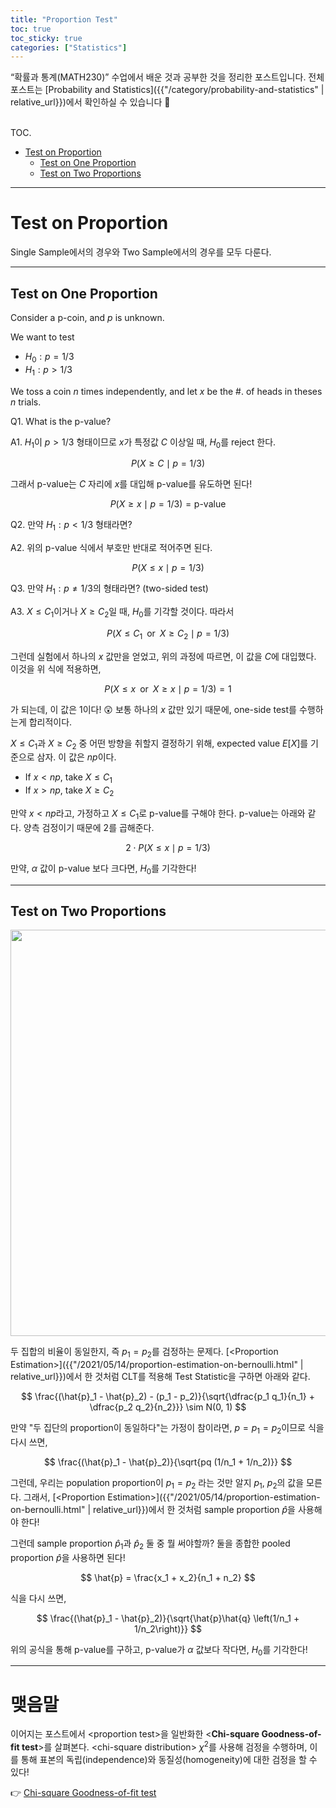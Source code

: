 ```yaml
---
title: "Proportion Test"
toc: true
toc_sticky: true
categories: ["Statistics"]
---
```


“확률과 통계(MATH230)” 수업에서 배운 것과 공부한 것을 정리한 포스트입니다. 전체 포스트는 [Probability and Statistics]({{"/category/probability-and-statistics" | relative_url}})에서 확인하실 수 있습니다 🎲

<br><span class="statement-title">TOC.</span><br>

- [Test on Proportion](#test-on-proportion)
  - [Test on One Proportion](#test-on-one-proportion)
  - [Test on Two Proportions](#test-on-two-proportions)

<hr/>

# Test on Proportion

Single Sample에서의 경우와 Two Sample에서의 경우를 모두 다룬다.

<hr/>

## Test on One Proportion

Consider a p-coin, and $p$ is unknown.

We want to test

- $H_0: p=1/3$
- $H_1: p>1/3$

We toss a coin $n$ times independently, and let $x$ be the #. of heads in theses $n$ trials.

Q1. What is the p-value?

A1. $H_1$이 $p > 1/3$ 형태이므로 $x$가 특정값 $C$ 이상일 때, $H_0$를 reject 한다.

$$
P( X \ge C \mid p = 1/3)
$$

그래서 p-value는 $C$ 자리에 $x$를 대입해 p-value를 유도하면 된다!

$$
P(X \ge x \mid p = 1/3) = \text{p-value}
$$

Q2. 만약 $H_1: p < 1/3$ 형태라면?

A2. 위의 p-value 식에서 부호만 반대로 적어주면 된다.

$$
P(X \le x \mid p = 1/3)
$$

Q3. 만약 $H_1: p \ne 1/3$의 형태라면? (two-sided test)

A3. $X \le C_1$이거나 $X \ge C_2$일 때, $H_0$를 기각할 것이다. 따라서

$$
P(X \le C_1 \;\; \text{or} \;\; X \ge C_2 \mid p = 1/3)
$$

그런데 실험에서 하나의 $x$ 값만을 얻었고, 위의 과정에 따르면, 이 값을 $C$에 대입했다. 이것을 위 식에 적용하면,

$$
P(X \le x \;\; \text{or} \;\; X \ge x \mid p = 1/3) = 1
$$

가 되는데, 이 값은 1이다! 😲 보통 하나의 $x$ 값만 있기 때문에, one-side test를 수행하는게 합리적이다.

$X \le C_1$과 $X \ge C_2$ 중 어떤 방향을 취할지 결정하기 위해, expected value $E[X]$를 기준으로 삼자. 이 값은 $np$이다.

- If $x < np$, take $X \le C_1$
- If $x > np$, take $X \ge C_2$

만약 $x < np$라고, 가정하고 $X \le C_1$로 p-value를 구해야 한다. p-value는 아래와 같다. 양측 검정이기 때문에 $2$를 곱해준다.

$$
2 \cdot P(X \le x \mid p = 1/3)
$$

만약, $\alpha$ 값이 p-value 보다 크다면, $H_0$를 기각한다!

<hr/>

## Test on Two Proportions

<div class="img-wrapper">
<img src= "{{"/images/probability-and-statistics/test-on-proportion-1.png" | relative_url }}" width=650>
</div>

<span class="red">두 집합의 비율이 동일한지, 즉 $p_1 = p_2$를 검정</span>하는 문제다. [\<Proportion Estimation\>]({{"/2021/05/14/proportion-estimation-on-bernoulli.html" | relative_url}})에서 한 것처럼 CLT를 적용해 Test Statistic을 구하면 아래와 같다.

$$
\frac{(\hat{p}_1 - \hat{p}_2) - (p_1 - p_2)}{\sqrt{\dfrac{p_1 q_1}{n_1} + \dfrac{p_2 q_2}{n_2}}} \sim N(0, 1)
$$

만약 "두 집단의 proportion이 동일하다"는 가정이 참이라면, $p = p_1 = p_2$이므로 식을 다시 쓰면,

$$
\frac{(\hat{p}_1 - \hat{p}_2)}{\sqrt{pq (1/n_1 + 1/n_2)}}
$$

그런데, 우리는 population proportion이 $p_1 = p_2$ 라는 것만 알지 $p_1$, $p_2$의 값을 모른다. 그래서, [\<Proportion Estimation\>]({{"/2021/05/14/proportion-estimation-on-bernoulli.html" | relative_url}})에서 한 것처럼 sample proportion $\hat{p}$을 사용해야 한다!

그런데 sample proportion $\hat{p}_1$과 $\hat{p}_2$ 둘 중 뭘 써야할까? 둘을 종합한 pooled proportion $\hat{p}$을 사용하면 된다!

$$
\hat{p} = \frac{x_1 + x_2}{n_1 + n_2}
$$

식을 다시 쓰면,

$$
\frac{(\hat{p}_1 - \hat{p}_2)}{\sqrt{\hat{p}\hat{q} \left(1/n_1 + 1/n_2\right)}}
$$

위의 공식을 통해 p-value를 구하고, p-value가 $\alpha$ 값보다 작다면, $H_0$를 기각한다!

<hr/>

# 맺음말

이어지는 포스트에서 \<proportion test\>을 일반화한 \<**Chi-square Goodness-of-fit test**\>를 살펴본다. \<chi-square distribution\> $\chi^2$를 사용해 검정을 수행하며, 이를 통해 표본의 독립(independence)와 동질성(homogeneity)에 대한 검정을 할 수 있다!

👉 [Chi-square Goodness-of-fit test]({{"/2021/05/27/chi-square-goodness-of-fit-test.html"}})
